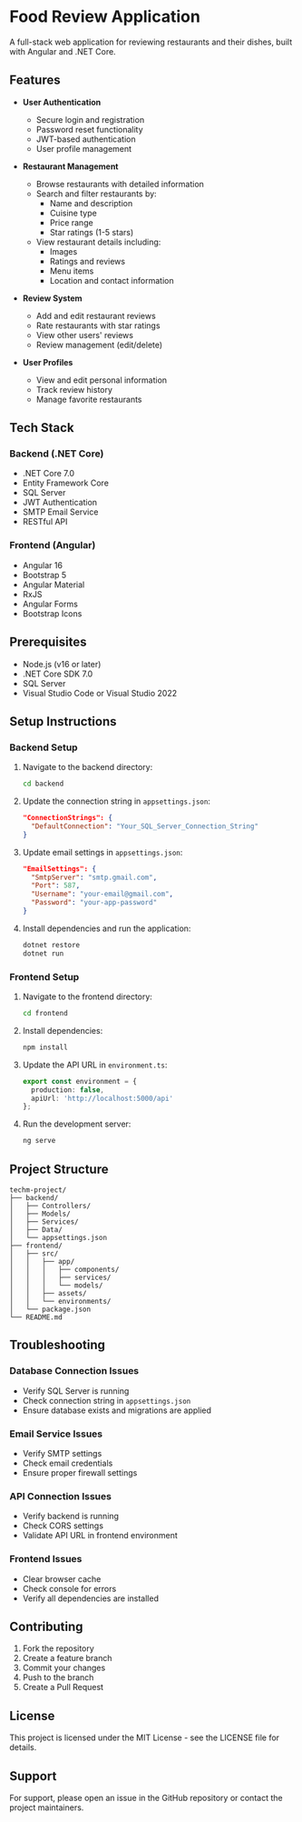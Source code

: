 # Food Review Application

A full-stack web application for reviewing restaurants and their dishes, built with Angular and .NET Core.

## Features

- **User Authentication**
  - Secure login and registration
  - Password reset functionality
  - JWT-based authentication
  - User profile management

- **Restaurant Management**
  - Browse restaurants with detailed information
  - Search and filter restaurants by:
    - Name and description
    - Cuisine type
    - Price range
    - Star ratings (1-5 stars)
  - View restaurant details including:
    - Images
    - Ratings and reviews
    - Menu items
    - Location and contact information

- **Review System**
  - Add and edit restaurant reviews
  - Rate restaurants with star ratings
  - View other users' reviews
  - Review management (edit/delete)

- **User Profiles**
  - View and edit personal information
  - Track review history
  - Manage favorite restaurants

## Tech Stack

### Backend (.NET Core)
- .NET Core 7.0
- Entity Framework Core
- SQL Server
- JWT Authentication
- SMTP Email Service
- RESTful API

### Frontend (Angular)
- Angular 16
- Bootstrap 5
- Angular Material
- RxJS
- Angular Forms
- Bootstrap Icons

## Prerequisites

- Node.js (v16 or later)
- .NET Core SDK 7.0
- SQL Server
- Visual Studio Code or Visual Studio 2022

## Setup Instructions

### Backend Setup
1. Navigate to the backend directory:
   ```bash
   cd backend
   ```

2. Update the connection string in `appsettings.json`:
   ```json
   "ConnectionStrings": {
     "DefaultConnection": "Your_SQL_Server_Connection_String"
   }
   ```

3. Update email settings in `appsettings.json`:
   ```json
   "EmailSettings": {
     "SmtpServer": "smtp.gmail.com",
     "Port": 587,
     "Username": "your-email@gmail.com",
     "Password": "your-app-password"
   }
   ```

4. Install dependencies and run the application:
   ```bash
   dotnet restore
   dotnet run
   ```

### Frontend Setup
1. Navigate to the frontend directory:
   ```bash
   cd frontend
   ```

2. Install dependencies:
   ```bash
   npm install
   ```

3. Update the API URL in `environment.ts`:
   ```typescript
   export const environment = {
     production: false,
     apiUrl: 'http://localhost:5000/api'
   };
   ```

4. Run the development server:
   ```bash
   ng serve
   ```

## Project Structure

```
techm-project/
├── backend/
│   ├── Controllers/
│   ├── Models/
│   ├── Services/
│   ├── Data/
│   └── appsettings.json
├── frontend/
│   ├── src/
│   │   ├── app/
│   │   │   ├── components/
│   │   │   ├── services/
│   │   │   └── models/
│   │   ├── assets/
│   │   └── environments/
│   └── package.json
└── README.md
```

## Troubleshooting

### Database Connection Issues
- Verify SQL Server is running
- Check connection string in `appsettings.json`
- Ensure database exists and migrations are applied

### Email Service Issues
- Verify SMTP settings
- Check email credentials
- Ensure proper firewall settings

### API Connection Issues
- Verify backend is running
- Check CORS settings
- Validate API URL in frontend environment

### Frontend Issues
- Clear browser cache
- Check console for errors
- Verify all dependencies are installed

## Contributing

1. Fork the repository
2. Create a feature branch
3. Commit your changes
4. Push to the branch
5. Create a Pull Request

## License

This project is licensed under the MIT License - see the LICENSE file for details.

## Support

For support, please open an issue in the GitHub repository or contact the project maintainers. 